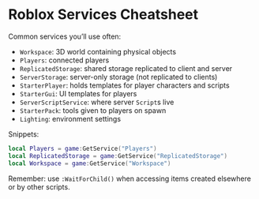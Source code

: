 # Roblox Services Cheatsheet

Common services you’ll use often:

- `Workspace`: 3D world containing physical objects
- `Players`: connected players
- `ReplicatedStorage`: shared storage replicated to client and server
- `ServerStorage`: server-only storage (not replicated to clients)
- `StarterPlayer`: holds templates for player characters and scripts
- `StarterGui`: UI templates for players
- `ServerScriptService`: where server `Script`s live
- `StarterPack`: tools given to players on spawn
- `Lighting`: environment settings

Snippets:
```lua
local Players = game:GetService("Players")
local ReplicatedStorage = game:GetService("ReplicatedStorage")
local Workspace = game:GetService("Workspace")
```

Remember: use `:WaitForChild()` when accessing items created elsewhere or by other scripts.
